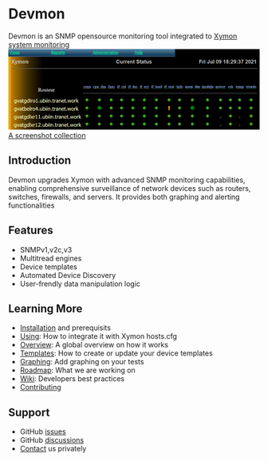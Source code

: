 <!DOCTYPE markdown>
# Devmon
Devmon is an SNMP opensource monitoring tool integrated to [Xymon system monitoring](https://xymon.sourceforge.io/)  
![Devmon's Current Overview](devmon_current_status.png)  
[A screenshot collection](https://wiki.ubiquitous-network.ch/doku.php?id=en:devmon:screenshots)

## Introduction
Devmon upgrades Xymon with advanced SNMP monitoring capabilities, enabling comprehensive surveillance of network devices such as routers, switches, firewalls, and servers. It provides both graphing and alerting functionalities

## Features
- SNMPv1,v2c,v3
- Multitread engines
- Device templates
- Automated Device Discovery
- User-frendly data manipulation logic   

## Learning More
- [Installation](docs/INSTALLATION.md) and prerequisits
- [Using](docs/USING.md): How to integrate it with Xymon hosts.cfg
- [Overview](docs/OVERVIEW.md): A global overview on how it works
- [Templates](docs/TEMPLATES.md): How to create or update your device templates
- [Graphing](docs/GRAPHING.md): Add graphing on your tests
- [Roadmap](https://github.com/bonomani/devmon/discussions/94): What we are working on 
- [Wiki](http://wiki.ubiquitous-network.ch/doku.php?id=en:devmon): Developers best practices
- [Contributing](docs/CONTRIBUTING.md)
  

## Support
- GitHub [issues](https://github.com/bonomani/devmon/issues)
- GitHub [discussions](https://github.com/bonomani/devmon/discussions)
- [Contact](https://ubiquitous-network.ch/contact/) us privately
